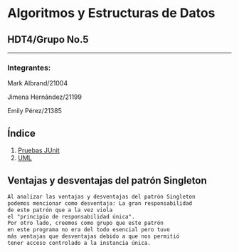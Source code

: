 # Algoritmos y Estructuras de Datos

## HDT4/Grupo No.5
****
### Integrantes: 

Mark Albrand/21004

Jimena Hernández/21199

Emily Pérez/21385

## Índice

1. [Pruebas JUnit ](https://github.com/markalbrand56/AED-Hoja-de-trabajo-4/blob/main/media/Pruebas%20JUnit.jpg)
2. [UML]()

## Ventajas y desventajas del patrón Singleton

```diff
Al analizar las ventajas y desventajas del patrón Singleton 
podemos mencionar como desventaja: La gran responsabilidad
de este patrón que a la vez viola 
el "principio de responsabilidad única".
Por otro lado, creemos como grupo que este patrón 
en este programa no era del todo esencial pero tuvo 
más ventajas que desventajas debido a que nos permitió 
tener acceso controlado a la instancia única.
```

